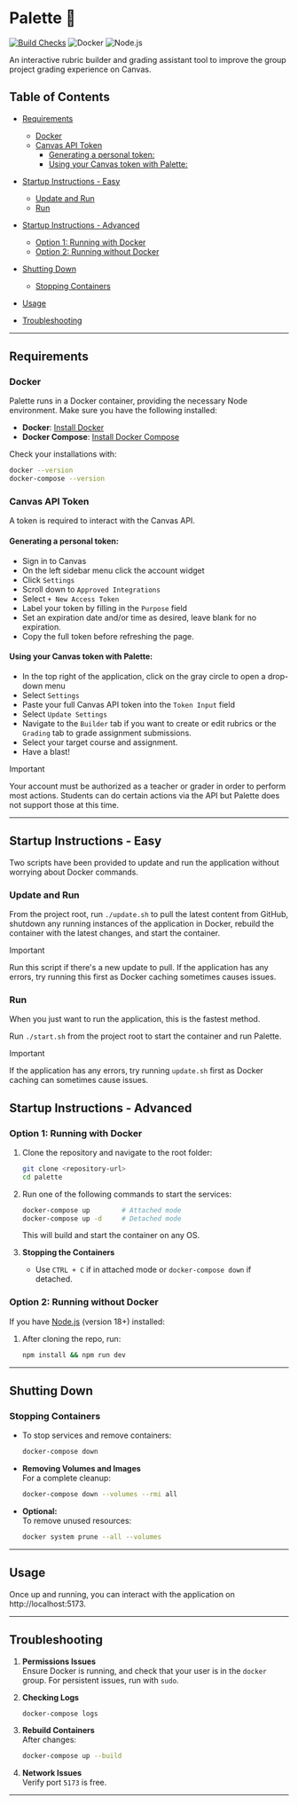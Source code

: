# Palette :art:

[![Build Checks](https://github.com/jwsmith24/palette/actions/workflows/ci-checks.yml/badge.svg)](https://github.com/jwsmith24/palette/actions/workflows/ci-checks.yml)
![Docker](https://img.shields.io/badge/Docker-Compatible-blue)
![Node.js](https://img.shields.io/badge/Node.js-v18+-green)

An interactive rubric builder and grading assistant tool to improve the group project grading experience on Canvas.

## Table of Contents

* [Requirements](#requirements)
    * [Docker](#docker)
    * [Canvas API Token](#canvas-api-token)
        * [Generating a personal token:](#generating-a-personal-token)
        * [Using your Canvas token with Palette:](#using-your-canvas-token-with-palette)
* [Startup Instructions - Easy](#startup-instructions---easy)
    * [Update and Run](#update-and-run)
    * [Run](#run)

* [Startup Instructions - Advanced](#startup-instructions---advanced)
    * [Option 1: Running with Docker](#option-1-running-with-docker)
    * [Option 2: Running without Docker](#option-2-running-without-docker)
* [Shutting Down](#shutting-down)
    * [Stopping Containers](#stopping-containers)
* [Usage](#usage)
* [Troubleshooting](#troubleshooting)

---

## Requirements

### Docker

Palette runs in a Docker container, providing the necessary Node environment. Make sure you have the following
installed:

- **Docker**: [Install Docker](https://docs.docker.com/get-docker/)
- **Docker Compose**: [Install Docker Compose](https://docs.docker.com/compose/install/)

Check your installations with:

```bash
docker --version
docker-compose --version
```

### Canvas API Token

A token is required to interact with the Canvas API.

#### Generating a personal token:

- Sign in to Canvas
- On the left sidebar menu click the account widget
- Click `Settings`
- Scroll down to `Approved Integrations`
- Select `+ New Access Token`
- Label your token by filling in the `Purpose` field
- Set an expiration date and/or time as desired, leave blank for no expiration.
- Copy the full token before refreshing the page.

#### Using your Canvas token with Palette:

- In the top right of the application, click on the gray circle to open a drop-down menu
- Select `Settings`
- Paste your full Canvas API token into the `Token Input` field
- Select `Update Settings`
- Navigate to the `Builder` tab if you want to create or edit rubrics or the `Grading` tab to grade assignment
  submissions.
- Select your target course and assignment.
- Have a blast!

> [!IMPORTANT]
> Your account must be authorized as a teacher or grader in order to perform most actions. Students can do certain
> actions via the API but Palette does not support those at this time.

---

## Startup Instructions - Easy

Two scripts have been provided to update and run the application without worrying about Docker commands.

### Update and Run

From the project root, run `./update.sh` to pull the latest content from GitHub, shutdown any running instances of
the application in Docker, rebuild the container with the latest changes, and start the container.

> [!IMPORTANT]
> Run this script if there's a new update to pull. If the application has any errors, try running this first as
> Docker caching sometimes causes issues.

### Run

When you just want to run the application, this is the fastest method.

Run `./start.sh` from the project root to start the container and run Palette.

> [!IMPORTANT]
> If the application has any errors, try running `update.sh` first as Docker caching can sometimes cause issues.

###

## Startup Instructions - Advanced

### Option 1: Running with Docker

1. Clone the repository and navigate to the root folder:

   ```bash
   git clone <repository-url>
   cd palette
   ```

2. Run one of the following commands to start the services:

   ```bash
   docker-compose up        # Attached mode
   docker-compose up -d     # Detached mode
   ```

   This will build and start the container on any OS.

3. **Stopping the Containers**
    - Use `CTRL + C` if in attached mode or `docker-compose down` if detached.

### Option 2: Running without Docker

If you have [Node.js](https://nodejs.org/en) (version 18+) installed:

1. After cloning the repo, run:

   ```bash
   npm install && npm run dev
   ```

---

## Shutting Down

### Stopping Containers

- To stop services and remove containers:

  ```bash
  docker-compose down
  ```

- **Removing Volumes and Images**  
  For a complete cleanup:

  ```bash
  docker-compose down --volumes --rmi all
  ```

- **Optional:**  
  To remove unused resources:
  ```bash
  docker system prune --all --volumes
  ```

---

## Usage

Once up and running, you can interact with the application on http://localhost:5173.

---

## Troubleshooting

1. **Permissions Issues**  
   Ensure Docker is running, and check that your user is in the `docker` group. For persistent issues, run with `sudo`.

2. **Checking Logs**

   ```bash
   docker-compose logs
   ```

3. **Rebuild Containers**  
   After changes:

   ```bash
   docker-compose up --build
   ```

4. **Network Issues**  
   Verify port `5173` is free.

---
